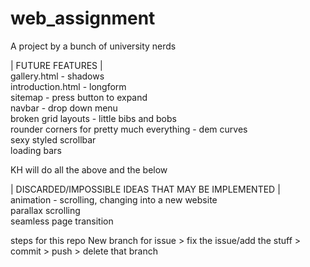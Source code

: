 # web_assignment
A project by a bunch of university nerds

|	FUTURE FEATURES		|   
gallery.html - shadows  
introduction.html - longform  
sitemap - press button to expand  
navbar - drop down menu  
broken grid layouts - little bibs and bobs  
rounder corners for pretty much everything - dem curves  
sexy styled scrollbar  
loading bars

KH will do all the above and the below
  
| DISCARDED/IMPOSSIBLE IDEAS THAT MAY BE IMPLEMENTED	|  
animation - scrolling, changing into a new website  
parallax scrolling  
seamless page transition  
  
steps for this repo
New branch for issue > fix the issue/add the stuff > commit > push > delete that branch  

